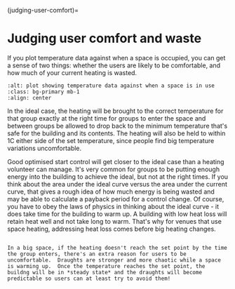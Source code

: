 (judging-user-comfort)=
#  Judging user comfort and waste

If you plot temperature data against when a space is occupied, you can get a sense of two things:  whether the users are likely to be comfortable, and how much of your current heating is wasted.

```{image} ../images/plot-screenshots/user-experience.png
:alt: plot showing temperature data against when a space is in use
:class: bg-primary mb-1
:align: center
```

In the ideal case, the heating will be brought to the correct temperature for that group exactly at the right time for groups to enter the space and between groups be allowed to drop back to the minimum temperature that's safe for the building and its contents.  The heating will also be held to within 1C either side of the set temperature, since people find big temperature variations uncomfortable. 

Good optimised start control will get closer to the ideal case than a heating volunteer can manage.  It's very common for groups to be putting enough energy into the building to achieve the ideal, but not at the right times.  If you think about the area under the ideal curve versus the area under the current curve, that gives a rough idea of how much energy is being wasted and may be able to calculate a payback period for a control change.  Of course, you have to obey the laws of physics in thinking about the ideal curve - it does take time for the building to warm up.  A building with low heat loss will retain heat well and not take long to warm.  That's why for venues that use space heating, addressing heat loss comes before big heating changes.

```{admonition} The relationship to draughts

In a big space, if the heating doesn't reach the set point by the time the group enters, there's an extra reason for users to be uncomfortable.  Draughts are stronger and more chaotic while a space is warming up.  Once the temperature reaches the set point, the buildng will be in *steady state* and the draughts will become predictable so users can at least try to avoid them!  
```

